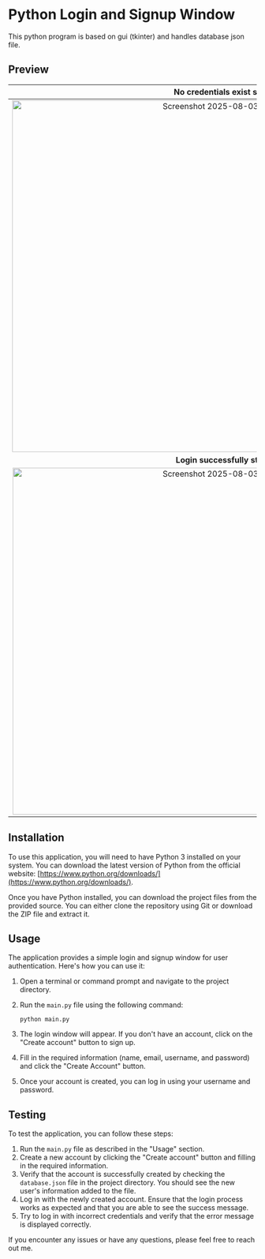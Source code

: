 # Python Login and Signup Window
This python program is based on gui (tkinter) and handles database json file.<br>

## Preview 

| **No credentials exist state** |**Account Create State**|
| :---: | :---: |
| <img width="855" height="713" alt="Screenshot 2025-08-03 131257" src="https://github.com/user-attachments/assets/bb65fe90-c3d6-4bbc-9809-8fd93366f9b3" />|<img width="859" height="692" alt="Screenshot 2025-08-03 131416" src="https://github.com/user-attachments/assets/601dce02-7631-4a5a-a5a5-3420c43b97d5" />|
| **Login successfully state** |
|<img width="853" height="703" alt="Screenshot 2025-08-03 131449" src="https://github.com/user-attachments/assets/03ccf3ef-154a-456d-a99b-77dcfdd1daa0" />|


## Installation

To use this application, you will need to have Python 3 installed on your system. You can download the latest version of Python from the official website: [https://www.python.org/downloads/](https://www.python.org/downloads/).

Once you have Python installed, you can download the project files from the provided source. You can either clone the repository using Git or download the ZIP file and extract it.

## Usage

The application provides a simple login and signup window for user authentication. Here's how you can use it:

1. Open a terminal or command prompt and navigate to the project directory.
2. Run the `main.py` file using the following command:

   ```
   python main.py
   ```

3. The login window will appear. If you don't have an account, click on the "Create account" button to sign up.
4. Fill in the required information (name, email, username, and password) and click the "Create Account" button.
5. Once your account is created, you can log in using your username and password.

## Testing

To test the application, you can follow these steps:

1. Run the `main.py` file as described in the "Usage" section.
2. Create a new account by clicking the "Create account" button and filling in the required information.
3. Verify that the account is successfully created by checking the `database.json` file in the project directory. You should see the new user's information added to the file.
4. Log in with the newly created account. Ensure that the login process works as expected and that you are able to see the success message.
5. Try to log in with incorrect credentials and verify that the error message is displayed correctly.

If you encounter any issues or have any questions, please feel free to reach out me.
